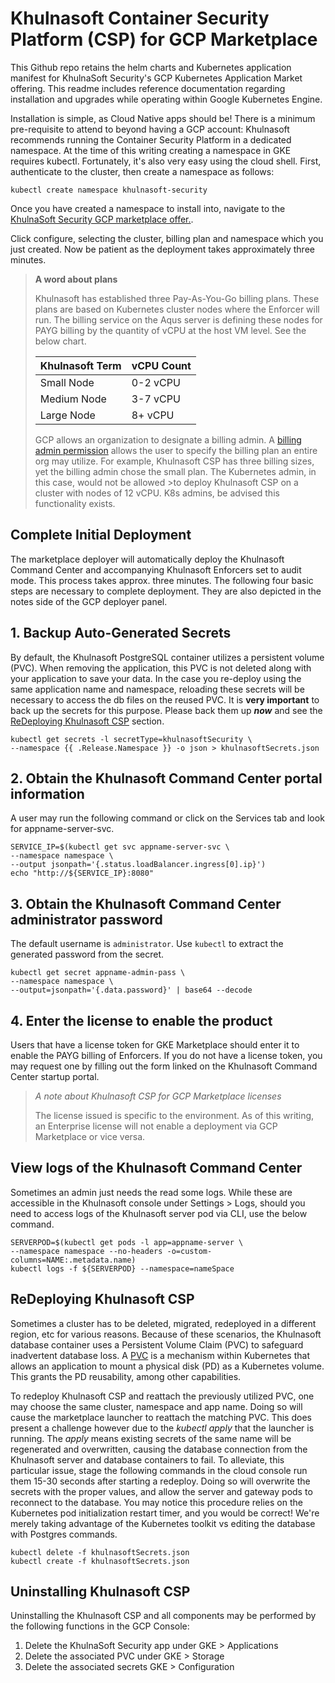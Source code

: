 # Khulnasoft Container Security Platform (CSP) for GCP Marketplace

This Github repo retains the helm charts and Kubernetes application manifest for KhulnaSoft Security's GCP Kubernetes Application Market offering. This readme includes reference documentation regarding installation and upgrades while operating within Google Kubernetes Engine.

Installation is simple, as Cloud Native apps should be! There is a minimum pre-requisite to attend to beyond having a GCP account: Khulnasoft recommends running the Container Security Platform in a dedicated namespace. At the time of this writing creating a namespace in GKE requires kubectl. Fortunately, it's also very easy using the cloud shell. First, authenticate to the cluster, then create a namespace as follows:

```shell
kubectl create namespace khulnasoft-security
```

Once you have created a namespace to install into, navigate to the [KhulnaSoft Security GCP marketplace offer.](https://www.google.com/url?q=https://console.cloud.google.com/marketplace/details/khulnasoft-lab-public/khulnasoft-container-security).

Click configure, selecting the cluster, billing plan and namespace which you just created.
Now be patient as the deployment takes approximately three minutes.

> **A word about plans**
>
>Khulnasoft has established three Pay-As-You-Go billing plans. These plans are based on Kubernetes cluster nodes where the Enforcer will run.
>The billing service on the Aqus server is defining these nodes for PAYG billing by the quantity of vCPU at the host VM level. See the below chart.
>
>| Khulnasoft Term   | vCPU Count |
>|-------------|------------|
>| Small Node  | 0-2 vCPU   |
>| Medium Node | 3-7 vCPU   |
>| Large Node  | 8+ vCPU    |
>
>GCP allows an organization to designate a billing admin. A [billing admin permission](https://cloud.google.com/billing/docs/how-to/billing-access) allows the user to specify the billing plan an entire org may utilize. For example, Khulnasoft CSP has three billing sizes, yet the billing admin chose the small plan. The Kubernetes admin, in this case, would not be allowed >to deploy Khulnasoft CSP on a cluster with nodes of 12 vCPU. K8s admins, be advised this functionality exists.  

## Complete Initial Deployment

The marketplace deployer will automatically deploy the Khulnasoft Command Center and accompanying Khulnasoft Enforcers set to audit mode. This process takes approx. three minutes. The following four basic steps are necessary to complete deployment. They are also depicted in the notes side of the GCP deployer panel.
  
## 1. Backup Auto-Generated Secrets

By default, the Khulnasoft PostgreSQL container utilizes a persistent volume (PVC). When removing the application, this PVC is not deleted along with your application to save your data.
In the case you re-deploy using the same application name and namespace, reloading these secrets will be necessary to access the db files on the reused PVC. It is **very important** to back up the secrets for this purpose.
Please back them up ***now*** and see the [ReDeploying Khulnasoft CSP](#ReDeploying-Khulnasoft-CSP) section.

```shell
kubectl get secrets -l secretType=khulnasoftSecurity \
--namespace {{ .Release.Namespace }} -o json > khulnasoftSecrets.json
```

## 2. Obtain the Khulnasoft Command Center portal information

A user may run the following command or click on the Services tab and look for appname-server-svc.

```shell
SERVICE_IP=$(kubectl get svc appname-server-svc \
--namespace namespace \
--output jsonpath='{.status.loadBalancer.ingress[0].ip}')
echo "http://${SERVICE_IP}:8080"
```

## 3. Obtain the Khulnasoft Command Center administrator password

The default username is `administrator`. Use `kubectl` to extract the generated password from the secret.

```shell
kubectl get secret appname-admin-pass \
--namespace namespace \
--output=jsonpath='{.data.password}' | base64 --decode
```

## 4. Enter the license to enable the product

Users that have a license token for GKE Marketplace should enter it to enable the PAYG billing of Enforcers. If you do not have a license token, you may request one by filling out the form linked on the Khulnasoft Command Center startup portal.

>*A note about Khulnasoft CSP for GCP Marketplace licenses*
>
>The license issued is specific to the environment. As of this writing, an Enterprise license will not enable a deployment via GCP Marketplace or vice versa.

## View logs of the Khulnasoft Command Center

Sometimes an admin just needs the read some logs. While these are accessible in the Khulnasoft console under Settings > Logs, should you need to access logs of the Khulnasoft server pod via CLI, use the below command.

```shell
SERVERPOD=$(kubectl get pods -l app=appname-server \
--namespace namespace --no-headers -o=custom-columns=NAME:.metadata.name)
kubectl logs -f ${SERVERPOD} --namespace=nameSpace
```

## ReDeploying Khulnasoft CSP

Sometimes a cluster has to be deleted, migrated, redeployed in a different region, etc for various reasons. Because of these scenarios, the Khulnasoft database container uses a Persistent Volume Claim (PVC) to safeguard inadvertent database loss. A [PVC](https://cloud.google.com/kubernetes-engine/docs/concepts/persistent-volumes) is a mechanism within Kubernetes that allows an application to mount a physical disk (PD) as a Kubernetes volume. This grants the PD reusability, among other capabilities.

To redeploy Khulnasoft CSP and reattach the previously utilized PVC, one may choose the same cluster, namespace and app name. Doing so will cause the marketplace launcher to reattach the matching PVC. This does present a challenge however due to the *kubectl apply* that the launcher is running. The *apply* means existing secrets of the same name will be regenerated and overwritten, causing the database connection from the Khulnasoft server and database containers to fail. To alleviate, this particular issue, stage the following commands in the cloud console run them 15-30 seconds after starting a redeploy. Doing so will overwrite the secrets with the proper values, and allow the server and gateway pods to reconnect to the database. You may notice this procedure relies on the Kubernetes pod initialization restart timer, and you would be correct! We're merely taking advantage of the Kubernetes toolkit vs editing the database with Postgres commands.

```shell
kubectl delete -f khulnasoftSecrets.json
kubectl create -f khulnasoftSecrets.json
```

## Uninstalling Khulnasoft CSP

Uninstalling the Khulnasoft CSP and all components may be performed by the following functions in the GCP Console:

1. Delete the KhulnaSoft Security app under GKE > Applications
2. Delete the associated PVC under GKE > Storage
3. Delete the associated secrets GKE > Configuration
